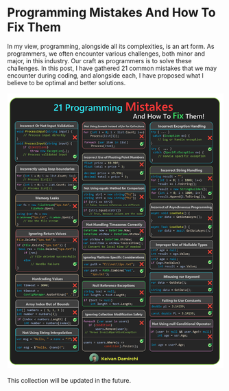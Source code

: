 # Programming Mistakes And How To Fix Them
In my view, programming, alongside all its complexities, is an art form. As programmers, we often encounter various challenges, both minor and major, in this industry. Our craft as programmers is to solve these challenges. In this post, I have gathered 21 common mistakes that we may encounter during coding, and alongside each, I have proposed what I believe to be optimal and better solutions. <br/>
 
<img src="https://raw.githubusercontent.com/kavaan/programming-mistakes-and-how-to-fix-them/main/mistakes6.png" /> <br/>
 <br/>
This collection will be updated in the future.

